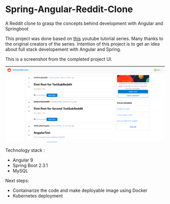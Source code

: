 # Spring-Angular-Reddit-Clone
A Reddit clone to grasp the concepts behind development with Angular and Springboot

This project was done based on [this](https://www.youtube.com/playlist?list=PLSVW22jAG8pAGrwFjsUERCu9WSo2-uEMg) youtube tutorial series. Many thanks to the original creators of the series.
Intention of this project is to get an idea about full stack developement with Angular and Spring.


This is a screenshot from the completed project UI.

![Alt text](https://github.com/kusaldushmantha/Spring-Angular-Reddit-Clone/blob/master/completed-ui.png?raw=true "Title")

Technology stack :
* Angular 9
* Spring Boot 2.3.1
* MySQL

Next steps:
* Containarize the code and make deployable image using Docker 
* Kubernetes deployment 
